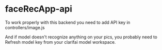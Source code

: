 # faceRecApp-api

To work properly with this backend you need to add API key in controllers/image.js

And if model doesn't recognize anything on your pics, you probably need to Refresh model key from your clarifai model workspace.
